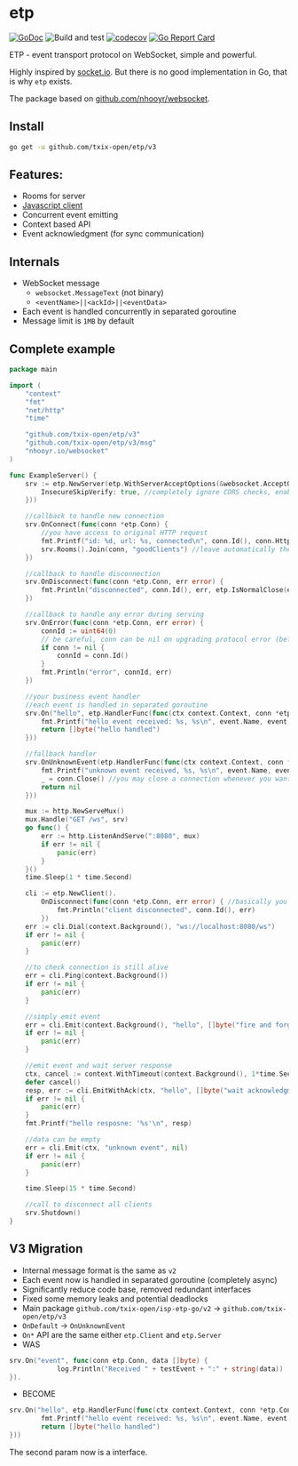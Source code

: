 # etp
[![GoDoc](https://godoc.org/github.com/txix-open/etp/v3?status.svg)](https://godoc.org/github.com/txix-open/etp/v3)
![Build and test](https://github.com/txix-open/etp/actions/workflows/main.yml/badge.svg)
[![codecov](https://codecov.io/gh/txix-open/etp/branch/master/graph/badge.svg?token=JMTTJ5O6WB)](https://codecov.io/gh/txix-open/etp)
[![Go Report Card](https://goreportcard.com/badge/github.com/txix-open/etp)](https://goreportcard.com/report/github.com/txix-open/etp)

ETP - event transport protocol on WebSocket, simple and powerful.

Highly inspired by [socket.io](https://socket.io/). But there is no good implementation in Go, that is why `etp` exists.

The package based on [github.com/nhooyr/websocket](https://github.com/nhooyr/websocket).

## Install

```bash
go get -u github.com/txix-open/etp/v3
```

## Features:
- Rooms for server
- [Javascript client](https://github.com/txix-open/isp-etp-js-client)
- Concurrent event emitting
- Context based API
- Event acknowledgment (for sync communication)

## Internals
- WebSocket message
  - `websocket.MessageText` (not binary)
  - `<eventName>||<ackId>||<eventData>`
- Each event is handled concurrently in separated goroutine
- Message limit is `1MB` by default

## Complete example
```go
package main

import (
	"context"
	"fmt"
	"net/http"
	"time"

	"github.com/txix-open/etp/v3"
	"github.com/txix-open/etp/v3/msg"
	"nhooyr.io/websocket"
)

func ExampleServer() {
	srv := etp.NewServer(etp.WithServerAcceptOptions(&websocket.AcceptOptions{
		InsecureSkipVerify: true, //completely ignore CORS checks, enable only for dev purposes
	}))

	//callback to handle new connection
	srv.OnConnect(func(conn *etp.Conn) {
		//you have access to original HTTP request
		fmt.Printf("id: %d, url: %s, connected\n", conn.Id(), conn.HttpRequest().URL)
		srv.Rooms().Join(conn, "goodClients") //leave automatically then disconnected
	})

	//callback to handle disconnection
	srv.OnDisconnect(func(conn *etp.Conn, err error) {
		fmt.Println("disconnected", conn.Id(), err, etp.IsNormalClose(err))
	})

	//callback to handle any error during serving
	srv.OnError(func(conn *etp.Conn, err error) {
		connId := uint64(0)
		// be careful, conn can be nil on upgrading protocol error (before success WebSocket connection)
		if conn != nil {
			connId = conn.Id()
		}
		fmt.Println("error", connId, err)
	})

	//your business event handler
	//each event is handled in separated goroutine
	srv.On("hello", etp.HandlerFunc(func(ctx context.Context, conn *etp.Conn, event msg.Event) []byte {
		fmt.Printf("hello event received: %s, %s\n", event.Name, event.Data)
		return []byte("hello handled")
	}))

	//fallback handler
	srv.OnUnknownEvent(etp.HandlerFunc(func(ctx context.Context, conn *etp.Conn, event msg.Event) []byte {
		fmt.Printf("unknown event received, %s, %s\n", event.Name, event.Data)
		_ = conn.Close() //you may close a connection whenever you want
		return nil
	}))

	mux := http.NewServeMux()
	mux.Handle("GET /ws", srv)
	go func() {
		err := http.ListenAndServe(":8080", mux)
		if err != nil {
			panic(err)
		}
	}()
	time.Sleep(1 * time.Second)

	cli := etp.NewClient().
		OnDisconnect(func(conn *etp.Conn, err error) { //basically you have all handlers like a server here
			fmt.Println("client disconnected", conn.Id(), err)
		})
	err := cli.Dial(context.Background(), "ws://localhost:8080/ws")
	if err != nil {
		panic(err)
	}

	//to check connection is still alive
	err = cli.Ping(context.Background())
	if err != nil {
		panic(err)
	}

	//simply emit event
	err = cli.Emit(context.Background(), "hello", []byte("fire and forget"))
	if err != nil {
		panic(err)
	}

	//emit event and wait server response
	ctx, cancel := context.WithTimeout(context.Background(), 1*time.Second) //highly recommended to set up timeout for waiting acknowledgment
	defer cancel()
	resp, err := cli.EmitWithAck(ctx, "hello", []byte("wait acknowledgment"))
	if err != nil {
		panic(err)
	}
	fmt.Printf("hello resposne: '%s'\n", resp)

	//data can be empty
	err = cli.Emit(ctx, "unknown event", nil)
	if err != nil {
		panic(err)
	}

	time.Sleep(15 * time.Second)

	//call to disconnect all clients
	srv.Shutdown()
}
```

## V3 Migration
* Internal message format is the same as `v2`
* Each event now is handled in separated goroutine (completely async)
* Significantly reduce code base, removed redundant interfaces
* Fixed some memory leaks and potential deadlocks
* Main package `github.com/txix-open/isp-etp-go/v2` -> `github.com/txix-open/etp/v3`
* `OnDefault` -> `OnUnknownEvent`
* `On*` API are the same either `etp.Client` and `etp.Server`
* WAS
```go
srv.On("event", func(conn etp.Conn, data []byte) {
			log.Println("Received " + testEvent + ":" + string(data))
}).
```
* BECOME
```go
srv.On("hello", etp.HandlerFunc(func(ctx context.Context, conn *etp.Conn, event msg.Event) []byte {
		fmt.Printf("hello event received: %s, %s\n", event.Name, event.Data)
		return []byte("hello handled")
}))
```
The second param now is a interface.
